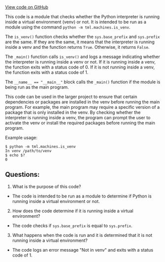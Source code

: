 [View code on GitHub](https://github.com/twitter/the-algorithm-ml/machines/is_venv.py)

This code is a module that checks whether the Python interpreter is running inside a virtual environment (venv) or not. It is intended to be run as a module using the command `python -m tml.machines.is_venv`. 

The `is_venv()` function checks whether the `sys.base_prefix` and `sys.prefix` are the same. If they are the same, it means that the interpreter is running inside a venv and the function returns `True`. Otherwise, it returns `False`.

The `_main()` function calls `is_venv()` and logs a message indicating whether the interpreter is running inside a venv or not. If it is running inside a venv, the function exits with a status code of 0. If it is not running inside a venv, the function exits with a status code of 1.

The `__name__ == "__main__"` block calls the `_main()` function if the module is being run as the main program. 

This code can be used in the larger project to ensure that certain dependencies or packages are installed in the venv before running the main program. For example, the main program may require a specific version of a package that is only installed in the venv. By checking whether the interpreter is running inside a venv, the program can prompt the user to activate the venv or install the required packages before running the main program. 

Example usage:
```
$ python -m tml.machines.is_venv
In venv /path/to/venv
$ echo $?
0
```
## Questions: 
 1. What is the purpose of this code?
- The code is intended to be run as a module to determine if Python is running inside a virtual environment or not.

2. How does the code determine if it is running inside a virtual environment?
- The code checks if `sys.base_prefix` is equal to `sys.prefix`.

3. What happens when the code is run and it is determined that it is not running inside a virtual environment?
- The code logs an error message "Not in venv" and exits with a status code of 1.